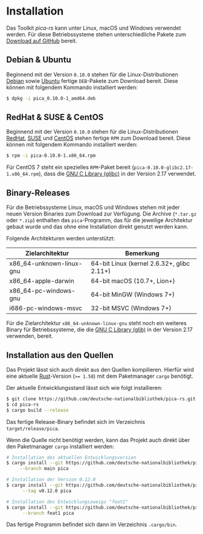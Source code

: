 # Installation

Das Toolkit _pica-rs_ kann unter Linux, macOS und Windows verwendet werden. Für diese
Betriebssysteme stehen unterschiedliche Pakete zum
[Download auf GitHub](https://github.com/deutsche-nationalbibliothek/pica-rs/releases)
bereit.

## Debian & Ubuntu

Beginnend mit der Version `0.10.0` stehen für die Linux-Distributionen
[Debian](https://www.debian.org/) sowie [Ubuntu](https://ubuntu.com/) fertige
`DEB`-Pakete zum Download bereit. Diese können mit folgendem Kommando installiert
werden:

```bash
$ dpkg -i pica_0.10.0-1_amd64.deb
```

## RedHat & SUSE & CentOS

Beginnend mit der Version `0.10.0` stehen für die Linux-Distributionen
[RedHat](https://www.redhat.com/), [SUSE](https://www.suse.com/) und
[CentOS](https://www.centos.org/) stehen fertige `RPM` zum Download bereit. Diese können
mit folgendem Kommando installiert werden:

```bash
$ rpm -i pica-0.10.0-1.x86_64.rpm
```

Für CentOS 7 steht ein spezielles `RPM`-Paket bereit (`pica-0.10.0-glibc2.17-1.x86_64.rpm`),
dass die [GNU C Library (glibc)](https://www.gnu.org/software/libc) in der Version 2.17
verwendet.

## Binary-Releases

Für die Betriebssysteme Linux, macOS und Windows stehen mit jeder neuen Version Binaries zum
Download zur Verfügung. Die Archive (`*.tar.gz` oder `*.zip`) enthalten das `pica`-Programm,
das für die jeweilige Architektur gebaut wurde und das ohne eine Installation direkt genutzt
werden kann.

Folgende Architekturen werden unterstützt:

| Zielarchitektur          | Bemerkung                                  |
|--------------------------|--------------------------------------------|
| x86_64-unknown-linux-gnu | 64-bit Linux (kernel 2.6.32+, glibc 2.11+) |
| x86_64-apple-darwin      | 64-bit macOS (10.7+, Lion+)                |
| x86_64-pc-windows-gnu    | 64-bit MinGW (Windows 7+)                  |
| i686-pc-windows-msvc     | 32-bit MSVC (Windows 7+)                   |

Für die Zielarchitektur `x86_64-unknown-linux-gnu` steht noch ein weiteres Binary für
Betriebssysteme, die die [GNU C Library (glib)](https://www.gnu.org/software/libc)
in der Version 2.17 verwenden, bereit.

## Installation aus den Quellen

Das Projekt lässt sich auch direkt aus den Quellen kompilieren. Hierfür wird eine
aktuelle [Rust](https://www.rust-lang.org/)-Version (`>= 1.58`) mit dem Paketmanager
`cargo` benötigt.

Der aktuelle Entwicklungsstand lässt sich wie folgt installieren:

```bash
$ git clone https://github.com/deutsche-nationalbibliothek/pica-rs.git
$ cd pica-rs
$ cargo build --release
```

Das fertige Release-Binary befindet sich im Verzeichnis `target/release/pica`.

Wenn die Quelle nicht benötigt werden, kann das Projekt auch direkt über den Paketmanager
`cargo` installiert werden:

```bash
# Installation des aktuellen Entwicklungsversion
$ cargo install --git https://github.com/deutsche-nationalbibliothek/pica-rs \
     --branch main pica

# Installation der Version 0.12.0
$ cargo install --git https://github.com/deutsche-nationalbibliothek/pica-rs \
      --tag v0.12.0 pica

# Installation des Entwicklungszweigs "feat1"
$ cargo install --git https://github.com/deutsche-nationalbibliothek/pica-rs \
      --branch feat1 pica
```

Das fertige Programm befindet sich dann im Verzeichnis `.cargo/bin`.
